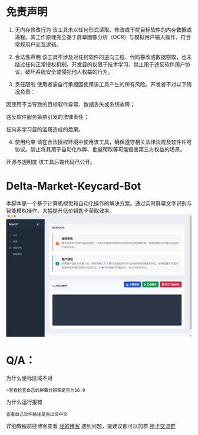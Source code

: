 # 免责声明
 1. 无内存修改行为
该工具未以任何形式读取、修改或干扰目标软件的内存数据或进程。其工作原理完全基于屏幕图像分析（OCR）与模拟用户输入操作，符合常规用户交互逻辑。

 2. 合法性声明
该工具不涉及对任何软件的逆向工程、代码篡改或数据窃取，也未绕过任何正常授权机制。开发目的仅限于技术学习，禁止用于违反软件用户协议、破坏系统安全或侵犯他人权益的行为。

 3. 责任限制
使用者需自行承担因使用该工具产生的所有风险。开发者不对以下情况负责：

因使用不当导致的目标软件异常、数据丢失或系统故障；

违反软件服务条款引发的法律责任；

任何非学习目的滥用造成的后果。

 4. 使用约束
请在合法授权环境中使用该工具，确保遵守相关法律法规及软件许可协议。禁止将其用于自动化作弊、批量爬取等可能侵害第三方权益的场景。

开源与透明度
该工具后端代码已公开。

# Delta-Market-Keycard-Bot
本脚本是一个基于计算机视觉和自动化操作的解决方案。通过实时屏幕文字识别与智能模拟操作，大幅提升低价钥匙卡获取效率。
![image](/1231fgf312f2f232.png)
# Q/A：
为什么坐标区域不对  
```
>查看检查自己的屏幕分辨率是否为16:9
```
为什么运行报错
```
查看自己软件路径是否出现中文
```
详细教程前往博客查看
[我的博客](https://blog.niany.cn/index.php/archives/58/ "点击前往")
遇到问题，提建议都可以加群
[抢卡交流群](https://qm.qq.com/q/jIsr9vkyqY "点击前往")
